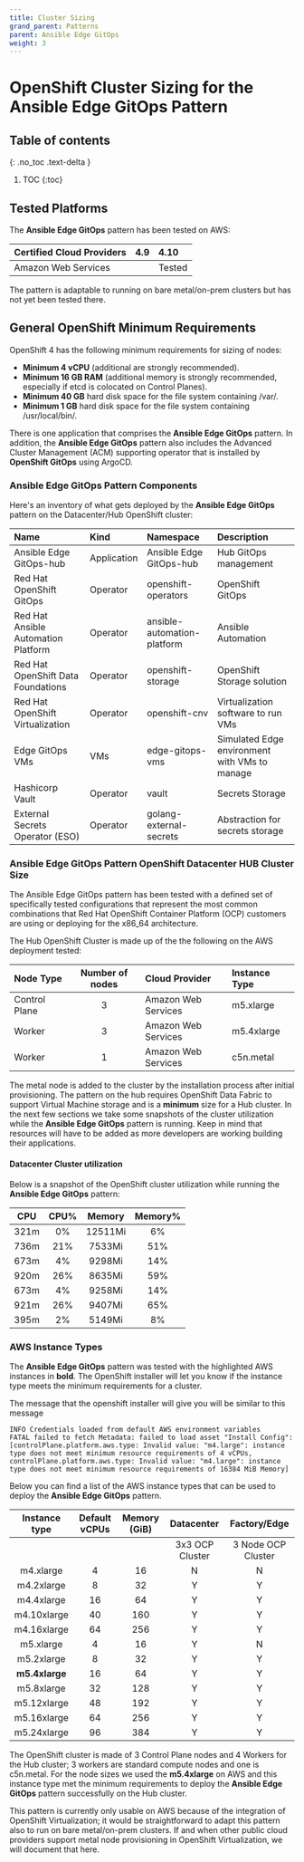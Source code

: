 ```yaml
---
title: Cluster Sizing
grand_parent: Patterns
parent: Ansible Edge GitOps
weight: 3
---
```

# OpenShift Cluster Sizing for the Ansible Edge GitOps Pattern

## Table of contents

{: .no_toc .text-delta }

1. TOC
{:toc}

## Tested Platforms

The **Ansible Edge GitOps** pattern has been tested on AWS:

| **Certified Cloud Providers** | 4.9 | 4.10 |
| :---- | :---- | :----
| Amazon Web Services | | Tested

The pattern is adaptable to running on bare metal/on-prem clusters but has not yet been tested there.

## General OpenShift Minimum Requirements

OpenShift 4 has the following minimum requirements for sizing of nodes:

* **Minimum 4 vCPU** (additional are strongly recommended).
* **Minimum 16 GB RAM** (additional memory is strongly recommended, especially if etcd is colocated on Control Planes).
* **Minimum 40 GB** hard disk space for the file system containing /var/.
* **Minimum 1 GB** hard disk space for the file system containing /usr/local/bin/.

There is one application that comprises the **Ansible Edge GitOps** pattern.  In addition, the **Ansible Edge GitOps** pattern also includes the Advanced Cluster Management (ACM) supporting operator that is installed by **OpenShift GitOps** using ArgoCD.

### **Ansible Edge GitOps** Pattern Components

Here's an inventory of what gets deployed by the **Ansible Edge GitOps** pattern on the Datacenter/Hub OpenShift cluster:

| Name | Kind | Namespace | Description
| :---- | :---- | :---- | :----
| Ansible Edge GitOps-hub | Application | Ansible Edge GitOps-hub | Hub GitOps management
| Red Hat OpenShift GitOps | Operator | openshift-operators | OpenShift GitOps
| Red Hat Ansible Automation Platform | Operator | ansible-automation-platform | Ansible Automation
| Red Hat OpenShift Data Foundations | Operator | openshift-storage | OpenShift Storage solution
| Red Hat OpenShift Virtualization | Operator | openshift-cnv | Virtualization software to run VMs
| Edge GitOps VMs | VMs | edge-gitops-vms | Simulated Edge environment with VMs to manage
| Hashicorp Vault | Operator | vault | Secrets Storage
| External Secrets Operator (ESO) | Operator | golang-external-secrets | Abstraction for secrets storage

### Ansible Edge GitOps Pattern OpenShift Datacenter HUB Cluster Size

The Ansible Edge GitOps pattern has been tested with a defined set of specifically tested configurations that represent the most common combinations that Red Hat OpenShift Container Platform (OCP) customers are using or deploying for the x86_64 architecture.

The Hub OpenShift Cluster is made up of the the following on the AWS deployment tested:

| Node Type | Number of nodes | Cloud Provider | Instance Type
| :---- | :----: | :---- | :----
| Control Plane | 3 | Amazon Web Services | m5.xlarge
| Worker | 3 | Amazon Web Services | m5.4xlarge
| Worker | 1 | Amazon Web Services | c5n.metal

The metal node is added to the cluster by the installation process after initial provisioning. The pattern on the hub requires OpenShift Data Fabric to support Virtual Machine storage and is a **minimum** size for a Hub cluster.  In the next few sections we take some snapshots of the cluster utilization while the **Ansible Edge GitOps** pattern is running.  Keep in mind that resources will have to be added as more developers are working building their applications.

#### Datacenter Cluster utilization

Below is a snapshot of the OpenShift cluster utilization while running the **Ansible Edge GitOps** pattern:

| CPU    | CPU%    | Memory | Memory%
| :----: | :-----: | :----: | :----:
321m |   0%  |   12511Mi  |       6%
736m |       21%  |  7533Mi  |        51%
673m |       4%   |  9298Mi  |        14%
920m |       26%  |  8635Mi  |        59%
673m |       4%   |  9258Mi  |        14%
921m |       26%  |  9407Mi  |        65%
395m |        2%  |   5149Mi |         8%

### AWS Instance Types

The **Ansible Edge GitOps** pattern was tested with the highlighted AWS instances in **bold**.   The OpenShift installer will let you know if the instance type meets the minimum requirements for a cluster.

The message that the openshift installer will give you will be similar to this message

```text
INFO Credentials loaded from default AWS environment variables
FATAL failed to fetch Metadata: failed to load asset "Install Config": [controlPlane.platform.aws.type: Invalid value: "m4.large": instance type does not meet minimum resource requirements of 4 vCPUs, controlPlane.platform.aws.type: Invalid value: "m4.large": instance type does not meet minimum resource requirements of 16384 MiB Memory]
```

Below you can find a list of the AWS instance types that can be used to deploy the **Ansible Edge GitOps** pattern.

| Instance type | Default vCPUs | Memory (GiB) | Datacenter | Factory/Edge
| :------: | :-----: | :-----: | :----: | :----:
| | | | 3x3 OCP Cluster | 3 Node OCP Cluster
| m4.xlarge   | 4  | 16 | N | N
| m4.2xlarge  | 8  | 32 | Y | Y
| m4.4xlarge  | 16 | 64 | Y | Y
| m4.10xlarge | 40 | 160 | Y | Y
| m4.16xlarge | 64 | 256 | Y | Y
| m5.xlarge   | 4  | 16 | Y | N
| m5.2xlarge  | 8  | 32 | Y | Y
| **m5.4xlarge**  | 16 | 64 | Y | Y
| m5.8xlarge  | 32 | 128 | Y | Y
| m5.12xlarge | 48 | 192 | Y | Y
| m5.16xlarge | 64 | 256 | Y | Y
| m5.24xlarge | 96 | 384 | Y | Y

The OpenShift cluster is made of 3 Control Plane nodes and 4 Workers for the Hub cluster; 3 workers are standard compute nodes and one is c5n.metal.  For the node sizes we used the **m5.4xlarge** on AWS and this instance type met the minimum requirements to deploy the **Ansible Edge GitOps** pattern successfully on the Hub cluster.

This pattern is currently only usable on AWS because of the integration of OpenShift Virtualization; it would be straightforward to adapt this pattern also to run on bare metal/on-prem clusters. If and when other public cloud providers support metal node provisioning in OpenShift Virtualization, we will document that here.
